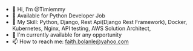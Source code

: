 - 👋 Hi, I’m @Timiemmy
- 👀 Available for Python Developer Job
- 🌱 My Skill: Python, Django, Rest Api(Django Rest Framework), Docker, Kubernetes, Nginx, API testing, AWS Solution Architect, 
- 💞️ I'm currently available for any opportunity 
- 📫 How to reach me: faith.bolanle@yahoo.com 

<!---
Timiemmy/Timiemmy is a ✨ special ✨ repository because its `README.md` (this file) appears on your GitHub profile.
You can click the Preview link to take a look at your changes.
--->
